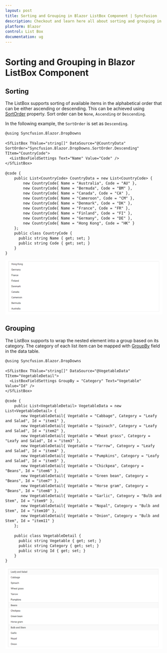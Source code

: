 ```yaml
---
layout: post
title: Sorting and Grouping in Blazor ListBox Component | Syncfusion
description: Checkout and learn here all about sorting and grouping in Syncfusion Blazor ListBox component and more.
platform: Blazor
control: List Box
documentation: ug
---
```


# Sorting and Grouping in Blazor ListBox Component

## Sorting

The ListBox supports sorting of available items in the alphabetical order that can be either ascending or descending. This can be achieved using [SortOrder](https://help.syncfusion.com/cr/blazor/Syncfusion.Blazor.DropDowns.SfListBox-2.html) property. Sort order can be `None`, `Ascending` or `Descending`.

In the following example, the `SortOrder` is set as `Descending`.

```cshtml
@using Syncfusion.Blazor.DropDowns

<SfListBox TValue="string[]" DataSource="@CountryData" SortOrder="Syncfusion.Blazor.DropDowns.SortOrder.Descending" TItem="CountryCode">
  <ListBoxFieldSettings Text="Name" Value="Code" />
</SfListBox>

@code {
    public List<CountryCode> CountryData = new List<CountryCode> {
        new CountryCode{ Name = "Australia", Code = "AU" },
        new CountryCode{ Name = "Bermuda", Code = "BM" },
        new CountryCode{ Name = "Canada", Code = "CA" },
        new CountryCode{ Name = "Cameroon", Code = "CM" },
        new CountryCode{ Name = "Denmark", Code = "DK" },
        new CountryCode{ Name = "France", Code = "FR" },
        new CountryCode{ Name = "Finland", Code = "FI" },
        new CountryCode{ Name = "Germany", Code = "DE" },
        new CountryCode{ Name = "Hong Kong", Code = "HK" }
    };
    public class CountryCode {
      public string Name { get; set; }
      public string Code { get; set; }
    }
}

```

![Sorting in Blazor ListBox](images/blazor-listbox-sorting.png)

## Grouping

The ListBox supports to wrap the nested element into a group based on its category. The category of each list item can be mapped with [GroupBy](https://help.syncfusion.com/cr/blazor/Syncfusion.Blazor.DropDowns.ListBoxFieldSettings.html#Syncfusion_Blazor_DropDowns_ListBoxFieldSettings_GroupBy) field in the data table.

```cshtml
@using Syncfusion.Blazor.DropDowns

<SfListBox TValue="string[]" DataSource="@VegetableData" TItem="VegetableDetail">
  <ListBoxFieldSettings GroupBy = "Category" Text="Vegetable" Value="Id" />
</SfListBox>

@code {
    public List<VegetableDetail> VegetableData = new List<VegetableDetail> {
       new VegetableDetail{ Vegetable = "Cabbage", Category = "Leafy and Salad", Id = "item1" },
       new VegetableDetail{ Vegetable = "Spinach", Category = "Leafy and Salad", Id = "item2" },
       new VegetableDetail{ Vegetable = "Wheat grass", Category = "Leafy and Salad", Id = "item3" },
       new VegetableDetail{ Vegetable = "Yarrow", Category = "Leafy and Salad", Id = "item4" },
       new VegetableDetail{ Vegetable = "Pumpkins", Category = "Leafy and Salad", Id = "item5" },
       new VegetableDetail{ Vegetable = "Chickpea", Category = "Beans", Id = "item6" },
       new VegetableDetail{ Vegetable = "Green bean", Category = "Beans", Id = "item7" },
       new VegetableDetail{ Vegetable = "Horse gram", Category = "Beans", Id = "item8" },
       new VegetableDetail{ Vegetable = "Garlic", Category = "Bulb and Stem", Id = "item9" },
       new VegetableDetail{ Vegetable = "Nopal", Category = "Bulb and Stem", Id = "item10" },
       new VegetableDetail{ Vegetable = "Onion", Category = "Bulb and Stem", Id = "item11" }
    };

    public class VegetableDetail {
      public string Vegetable { get; set; }
      public string Category { get; set; }
      public string Id { get; set; }
    }
}
```

![Grouping in Blazor ListBox](images/blazor-listbox-grouping.png)